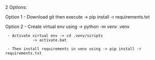 2 Options:

Option 1 - Download git then execute -> pip install -r requirements.txt

Option 2 - Create virtual env using -> python -m venv .venv

	 - Activate virtual env -> cd .venv/scripts
				-> activate.bat

	 - Then install requirements in venv using -> pip install -r requirements.txt
